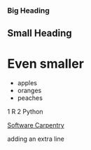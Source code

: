 ### Big Heading
## Small Heading
# Even smaller
- apples
- oranges
- peaches

1 R
2 Python

[Software Carpentry](http://www.software-carpentry.org)

adding an extra line 
